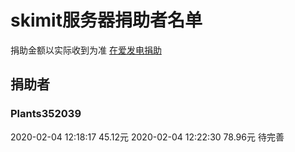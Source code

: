 # skimit服务器捐助者名单
捐助金额以实际收到为准
[在爱发电捐助](https://afdian.net/@skimit)
## 捐助者
### Plants352039
2020-02-04 12:18:17 45.12元
2020-02-04 12:22:30 78.96元
待完善
